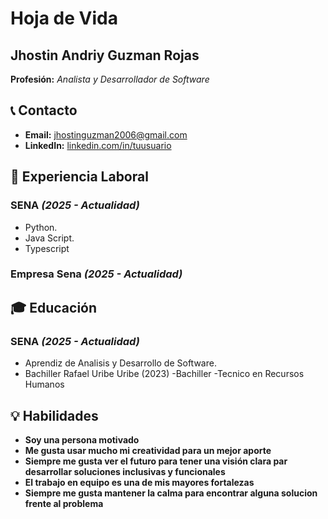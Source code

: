 # Hoja de Vida

## Jhostin Andriy Guzman Rojas

**Profesión:** _Analista y Desarrollador de Software_

## 📞 Contacto
- **Email:** [jhostinguzman2006@gmail.com](meat:jhostinguzman2006@gmail.com)
- **LinkedIn:** [linkedin.com/in/tuusuario](https://linkedin.com/in/tuusuario)

## 🏢 Experiencia Laboral
### **SENA** _(2025 - Actualidad)_
- Python.
- Java Script.
- Typescript

### **Empresa Sena** _(2025 - Actualidad)_

## 🎓 Educación
### **SENA** _(2025 - Actualidad)_
- Aprendiz de Analisis y Desarrollo de Software.
- Bachiller Rafael Uribe Uribe (2023)
  -Bachiller 
  -Tecnico en Recursos Humanos
  
## 💡 Habilidades
- **Soy una persona motivado**
- **Me gusta usar mucho mi creatividad para un mejor aporte**
- **Siempre me gusta ver el futuro para tener una visión clara par desarrollar soluciones inclusivas y funcionales**
- **El trabajo en equipo es una de mis mayores fortalezas**
- **Siempre me gusta mantener la calma para encontrar alguna solucion frente al problema**
